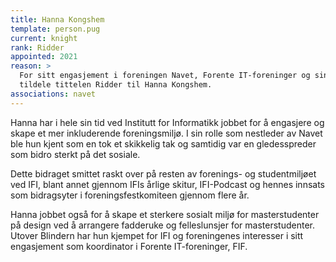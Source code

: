 ```yaml
---
title: Hanna Kongshem
template: person.pug
current: knight
rank: Ridder
appointed: 2021
reason: >
  For sitt engasjement i foreningen Navet, Forente IT-foreninger og sin evne til å engasjere ønsker Keiserinnen å 
  tildele tittelen Ridder til Hanna Kongshem.
associations: navet 
---
```


Hanna har i hele sin tid ved Institutt for Informatikk jobbet for å engasjere og skape et mer inkluderende 
foreningsmiljø. I sin rolle som nestleder av Navet ble hun kjent som en tok et skikkelig tak og samtidig var 
en gledesspreder som bidro sterkt på det sosiale.

Dette bidraget smittet raskt over på resten av forenings- og studentmiljøet ved IFI, blant annet gjennom IFIs årlige 
skitur, IFI-Podcast og hennes innsats som bidragsyter i foreningsfestkomiteen gjennom flere år.

Hanna jobbet også for å skape et sterkere sosialt miljø for masterstudenter på design ved å arrangere fadderuke 
og felleslunsjer for masterstudenter. Utover Blindern har hun kjempet for IFI og foreningenes interesser i 
sitt engasjement som koordinator i Forente IT-foreninger, FIF.
